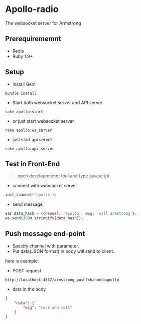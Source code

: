 # Apollo-radio
The websocket server for Armstrong

## Prerequirememnt
- Redis
- Ruby 1.9+

## Setup

- Install Gem
``` shell
bundle install
```

- Start both websocket server and API server
``` shell
rake apollo:start
```

- or just start websocket server
``` shell
rake apollo:ws_server
```

- just start api server
``` shell
rake apollo:api_server
```

## Test in Front-End

> open developmemnt tool and type javascript

- connect with websocket server
``` javascript
init_channel('apollo');
```

- send message
``` javascript
var data_hash = {channel: 'apollo', msg: 'call armstrong'};
ws.send(JSON.stringify(data_hash));
```

## Push message end-point
- Specify channel with parameter.
- Put data(JSON format) in body will send to client.

here is example:
- POST request
```url
http://localhost:4567/armstrong_push?channel=apollo
```
- data in the body
```json
{
    "data": {
        "msg": "rock and roll"
    }
}
```
